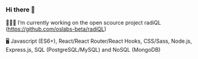 ### Hi there 👋

<!--
**Alex-cusick/Alex-cusick** is a ✨ _special_ ✨ repository because its `README.md` (this file) appears on your GitHub profile.

Here are some ideas to get you started:

- 🔭 I’m currently working on ...
- 🌱 I’m currently learning ...
- 👯 I’m looking to collaborate on ...
- 🤔 I’m looking for help with ...
- 💬 Ask me about ...
- 📫 How to reach me: ...
- 😄 Pronouns: ...
- ⚡ Fun fact: ...
-->
👨🏻‍💻 I’m currently working on the open scource project radiQL (https://github.com/oslabs-beta/radiQL)

🖥️ Javascript (ES6+), React/React Router/React Hooks, CSS/Sass, Node.js, Express.js, SQL (PostgreSQL/MySQL) and NoSQL (MongoDB)
